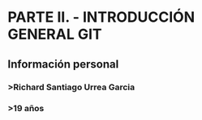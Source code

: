 # PARTE II. - INTRODUCCIÓN GENERAL GIT
## Información personal
### >Richard Santiago Urrea Garcia
### >19 años
